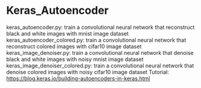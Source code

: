 # Keras_Autoencoder
keras_autoencoder.py: train a convolutional neural network that reconstruct black and white images with mnist image dataset
keras_autoencoder_colored.py: train a convolutional neural network that reconstruct colored images with cifar10 image dataset
keras_image_denoiser.py: train a convolutional neural network that denoise black and white images with noisy mnist image dataset
keras_image_denoiser_colored.py: train a convolutional neural network that denoise colored images with noisy cifar10 image dataset
Tutorial: https://blog.keras.io/building-autoencoders-in-keras.html
